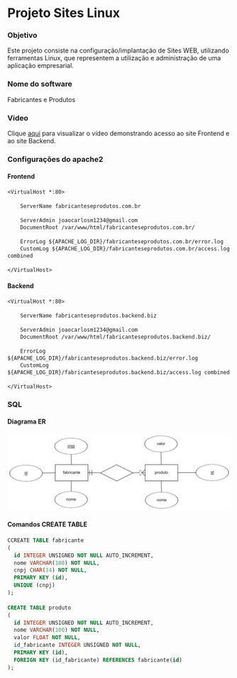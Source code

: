 # Projeto Sites Linux

### Objetivo

Este projeto consiste na configuração/implantação de Sites WEB, utilizando ferramentas Linux, que representem a utilização e administração de uma aplicação empresarial.

### Nome do software

Fabricantes e Produtos

### Video

Clique [aqui](https://youtu.be/wQw1twyZXlE) para visualizar o vídeo demonstrando acesso ao site Frontend e ao site Backend.

### Configurações do apache2

#### Frontend

```
<VirtualHost *:80>

    ServerName fabricanteseprodutos.com.br
    
    ServerAdmin joaocarlosm1234@gmail.com
    DocumentRoot /var/www/html/fabricanteseprodutos.com.br/

    ErrorLog ${APACHE_LOG_DIR}/fabricanteseprodutos.com.br/error.log
    CustomLog ${APACHE_LOG_DIR}/fabricanteseprodutos.com.br/access.log combined

</VirtualHost>

```

#### Backend

```
<VirtualHost *:80>

    ServerName fabricanteseprodutos.backend.biz
    
    ServerAdmin joaocarlosm1234@gmail.com
    DocumentRoot /var/www/html/fabricanteseprodutos.backend.biz/

    ErrorLog ${APACHE_LOG_DIR}/fabricanteseprodutos.backend.biz/error.log
    CustomLog ${APACHE_LOG_DIR}/fabricanteseprodutos.backend.biz/access.log combined

</VirtualHost>

```

### SQL

#### Diagrama ER

![er](confs-mysql/er.png)

#### Comandos CREATE TABLE

```sql
CCREATE TABLE fabricante
(
  id INTEGER UNSIGNED NOT NULL AUTO_INCREMENT,
  nome VARCHAR(100) NOT NULL,
  cnpj CHAR(14) NOT NULL,
  PRIMARY KEY (id),
  UNIQUE (cnpj)
);

CREATE TABLE produto
(
  id INTEGER UNSIGNED NOT NULL AUTO_INCREMENT,
  nome VARCHAR(100) NOT NULL,
  valor FLOAT NOT NULL,
  id_fabricante INTEGER UNSIGNED NOT NULL,
  PRIMARY KEY (id),
  FOREIGN KEY (id_fabricante) REFERENCES fabricante(id)
);
```
